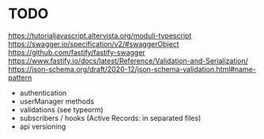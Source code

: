 # TODO

https://tutorialjavascript.altervista.org/moduli-typescript
https://swagger.io/specification/v2/#swaggerObject
https://github.com/fastify/fastify-swagger
https://www.fastify.io/docs/latest/Reference/Validation-and-Serialization/
https://json-schema.org/draft/2020-12/json-schema-validation.html#name-pattern

- authentication
- userManager methods
- validations (see typeorm)
- subscribers / hooks (Active Records: in separated files)
- api versioning

